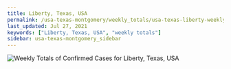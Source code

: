 ```yaml
---
title: Liberty, Texas, USA
permalink: /usa-texas-montgomery/weekly_totals/usa-texas-liberty-weekly_totals.html
last_updated: Jul 27, 2021
keywords: ["Liberty, Texas, USA", "weekly totals"]
sidebar: usa-texas-montgomery_sidebar
---
```


![Weekly Totals of Confirmed Cases for Liberty, Texas, USA](/covid_tracker/images/graphs/usa-texas-liberty-weekly_totals_graph.png)
